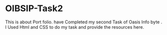 # OIBSIP-Task2
This is about Port folio. have Completed my second  Task of Oasis Info byte . I Used Html and CSS to do my task and provide the resources here.
